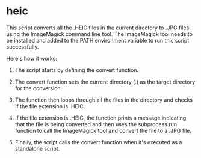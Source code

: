 # heic
This script converts all the .HEIC files in the current directory to .JPG files using the ImageMagick command line tool. The ImageMagick tool needs to be installed and added to the PATH environment variable to run this script successfully.

Here's how it works:

1. The script starts by defining the convert function.

2. The convert function sets the current directory (.) as the target directory for the conversion.

3. The function then loops through all the files in the directory and checks if the file extension is .HEIC.

4. If the file extension is .HEIC, the function prints a message indicating that the file is being converted and then uses the subprocess.run function to call the ImageMagick tool and convert the file to a .JPG file.

5. Finally, the script calls the convert function when it's executed as a standalone script.
